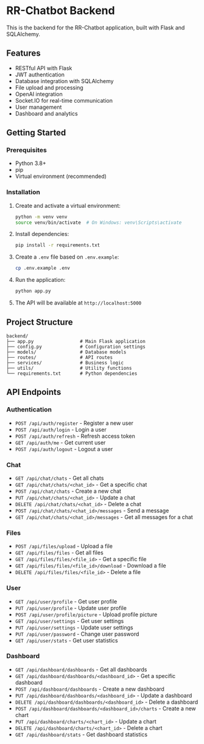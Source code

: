 # RR-Chatbot Backend

This is the backend for the RR-Chatbot application, built with Flask and SQLAlchemy.

## Features

- RESTful API with Flask
- JWT authentication
- Database integration with SQLAlchemy
- File upload and processing
- OpenAI integration
- Socket.IO for real-time communication
- User management
- Dashboard and analytics

## Getting Started

### Prerequisites

- Python 3.8+
- pip
- Virtual environment (recommended)

### Installation

1. Create and activate a virtual environment:
   ```bash
   python -m venv venv
   source venv/bin/activate  # On Windows: venv\Scripts\activate
   ```

2. Install dependencies:
   ```bash
   pip install -r requirements.txt
   ```

3. Create a `.env` file based on `.env.example`:
   ```bash
   cp .env.example .env
   ```

4. Run the application:
   ```bash
   python app.py
   ```

5. The API will be available at `http://localhost:5000`

## Project Structure

```
backend/
├── app.py                 # Main Flask application
├── config.py              # Configuration settings
├── models/                # Database models
├── routes/                # API routes
├── services/              # Business logic
├── utils/                 # Utility functions
└── requirements.txt       # Python dependencies
```

## API Endpoints

### Authentication
- `POST /api/auth/register` - Register a new user
- `POST /api/auth/login` - Login a user
- `POST /api/auth/refresh` - Refresh access token
- `GET /api/auth/me` - Get current user
- `POST /api/auth/logout` - Logout a user

### Chat
- `GET /api/chat/chats` - Get all chats
- `GET /api/chat/chats/<chat_id>` - Get a specific chat
- `POST /api/chat/chats` - Create a new chat
- `PUT /api/chat/chats/<chat_id>` - Update a chat
- `DELETE /api/chat/chats/<chat_id>` - Delete a chat
- `POST /api/chat/chats/<chat_id>/messages` - Send a message
- `GET /api/chat/chats/<chat_id>/messages` - Get all messages for a chat

### Files
- `POST /api/files/upload` - Upload a file
- `GET /api/files/files` - Get all files
- `GET /api/files/files/<file_id>` - Get a specific file
- `GET /api/files/files/<file_id>/download` - Download a file
- `DELETE /api/files/files/<file_id>` - Delete a file

### User
- `GET /api/user/profile` - Get user profile
- `PUT /api/user/profile` - Update user profile
- `POST /api/user/profile/picture` - Upload profile picture
- `GET /api/user/settings` - Get user settings
- `PUT /api/user/settings` - Update user settings
- `PUT /api/user/password` - Change user password
- `GET /api/user/stats` - Get user statistics

### Dashboard
- `GET /api/dashboard/dashboards` - Get all dashboards
- `GET /api/dashboard/dashboards/<dashboard_id>` - Get a specific dashboard
- `POST /api/dashboard/dashboards` - Create a new dashboard
- `PUT /api/dashboard/dashboards/<dashboard_id>` - Update a dashboard
- `DELETE /api/dashboard/dashboards/<dashboard_id>` - Delete a dashboard
- `POST /api/dashboard/dashboards/<dashboard_id>/charts` - Create a new chart
- `PUT /api/dashboard/charts/<chart_id>` - Update a chart
- `DELETE /api/dashboard/charts/<chart_id>` - Delete a chart
- `GET /api/dashboard/stats` - Get dashboard statistics 